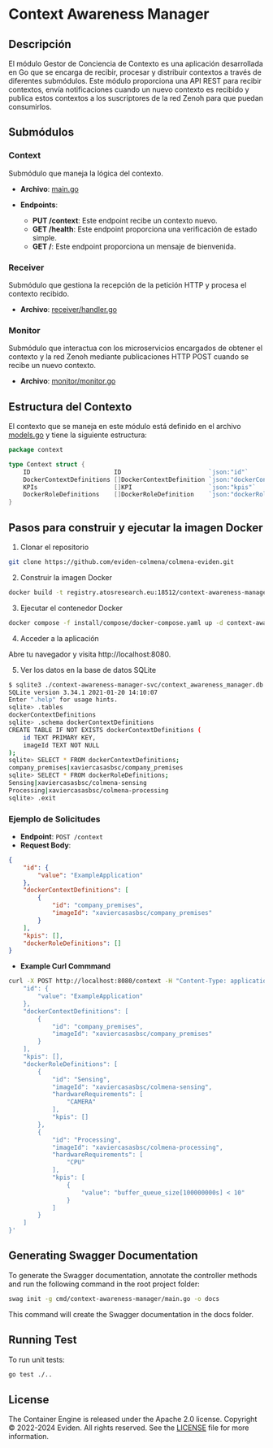 # Context Awareness Manager

## Descripción

El módulo Gestor de Conciencia de Contexto es una aplicación desarrollada en Go que se encarga de recibir, procesar y distribuir contextos a través de diferentes submódulos. Este módulo proporciona una API REST para recibir contextos, envía notificaciones cuando un nuevo contexto es recibido y publica estos contextos a los suscriptores de la red Zenoh para que puedan consumirlos.

## Submódulos

### Context

Submódulo que maneja la lógica del contexto.

- **Archivo**: [main.go](context-awareness-manager-svc/main.go)

- **Endpoints**:
  - **PUT /context**: Este endpoint recibe un contexto nuevo.
  - **GET /health**: Este endpoint proporciona una verificación de estado simple.
  - **GET /**: Este endpoint proporciona un mensaje de bienvenida.

### Receiver

Submódulo que gestiona la recepción de la petición HTTP y procesa el contexto recibido.

- **Archivo**: [receiver/handler.go](context-awareness-manager-svc/src/receiver/handler.go)

### Monitor

Submódulo que interactua con los microservicios encargados de obtener el contexto y la red Zenoh mediante publicaciones HTTP POST cuando se recibe un nuevo contexto.

- **Archivo**: [monitor/monitor.go](context-awareness-manager-svc/src/monitor/monitor.go)

## Estructura del Contexto

El contexto que se maneja en este módulo está definido en el archivo [models.go](context-awareness-manager-svc/src/models.go) y tiene la siguiente estructura:

```go
package context

type Context struct {
	ID                       ID                        `json:"id"`
	DockerContextDefinitions []DockerContextDefinition `json:"dockerContextDefinitions"`
	KPIs                     []KPI                     `json:"kpis"`
	DockerRoleDefinitions    []DockerRoleDefinition    `json:"dockerRoleDefinitions"`
}
```

## Pasos para construir y ejecutar la imagen Docker

1. Clonar el repositorio

```sh
git clone https://github.com/eviden-colmena/colmena-eviden.git
```

2. Construir la imagen Docker

```sh
docker build -t registry.atosresearch.eu:18512/context-awareness-manager -f components/context-awareness-manager/build/Dockerfile .
```

3. Ejecutar el contenedor Docker

```sh
docker compose -f install/compose/docker-compose.yaml up -d context-awareness-manager
```

4. Acceder a la aplicación

Abre tu navegador y visita http://localhost:8080.

5. Ver los datos en la base de datos SQLite

```sh
$ sqlite3 ./context-awareness-manager-svc/context_awareness_manager.db
SQLite version 3.34.1 2021-01-20 14:10:07
Enter ".help" for usage hints.
sqlite> .tables
dockerContextDefinitions
sqlite> .schema dockerContextDefinitions
CREATE TABLE IF NOT EXISTS dockerContextDefinitions (
    id TEXT PRIMARY KEY,
    imageId TEXT NOT NULL
);
sqlite> SELECT * FROM dockerContextDefinitions;
company_premises|xaviercasasbsc/company_premises
sqlite> SELECT * FROM dockerRoleDefinitions;
Sensing|xaviercasasbsc/colmena-sensing
Processing|xaviercasasbsc/colmena-processing
sqlite> .exit
```

### Ejemplo de Solicitudes

- **Endpoint**: `POST /context`
- **Request Body**:

```json
{
    "id": {
        "value": "ExampleApplication"
    },
    "dockerContextDefinitions": [
        {
            "id": "company_premises",
            "imageId": "xaviercasasbsc/company_premises"
        }
    ],
    "kpis": [],
    "dockerRoleDefinitions": []
}
```
- **Example Curl Commmand**
```sh
curl -X POST http://localhost:8080/context -H "Content-Type: application/json" -d '{
    "id": {
        "value": "ExampleApplication"
    },
    "dockerContextDefinitions": [
        {
            "id": "company_premises",
            "imageId": "xaviercasasbsc/company_premises"
        }
    ],
    "kpis": [],
    "dockerRoleDefinitions": [
        {
            "id": "Sensing",
            "imageId": "xaviercasasbsc/colmena-sensing",
            "hardwareRequirements": [
                "CAMERA"
            ],
            "kpis": []
        },
        {
            "id": "Processing",
            "imageId": "xaviercasasbsc/colmena-processing",
            "hardwareRequirements": [
                "CPU"
            ],
            "kpis": [
                {
                    "value": "buffer_queue_size[100000000s] < 10"
                }
            ]
        }
    ]
}'
```

## Generating Swagger Documentation
To generate the Swagger documentation, annotate the controller methods and run the following command in the root project folder:

```bash
swag init -g cmd/context-awareness-manager/main.go -o docs
```
This command will create the Swagger documentation in the docs folder.

## Running Test

To run unit tests:

```sh
go test ./..
```

## License
The Container Engine is released under the Apache 2.0 license.
Copyright © 2022-2024 Eviden. All rights reserved.
See the [LICENSE](LICENSE) file for more information.